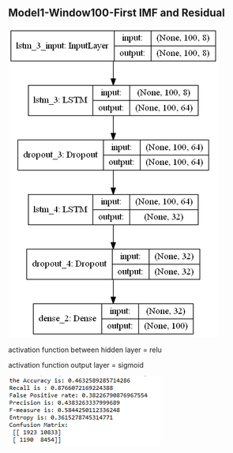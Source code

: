 ## Model1-Window100-First IMF and Residual
![alt text](Model1_w100_IMFResidual.png)

activation function between hidden layer = relu

activation function output layer = sigmoid

![alt text](Model1_w100_IMFResidual_Result.png)




